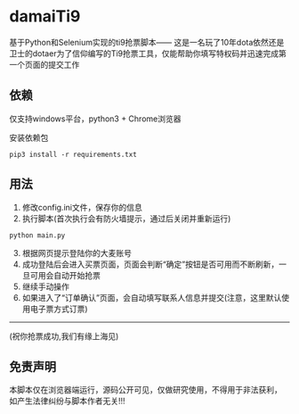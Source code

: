# damaiTi9
基于Python和Selenium实现的ti9抢票脚本——
这是一名玩了10年dota依然还是卫士的dotaer为了信仰编写的Ti9抢票工具，仅能帮助你填写特权码并迅速完成第一个页面的提交工作

## 依赖
仅支持windows平台，python3 + Chrome浏览器

安装依赖包
```
pip3 install -r requirements.txt
```
## 用法
1. 修改config.ini文件，保存你的信息
2. 执行脚本(首次执行会有防火墙提示，通过后关闭并重新运行)
```
python main.py
```
3. 根据网页提示登陆你的大麦账号
4. 成功登陆后会进入买票页面，页面会判断“确定”按钮是否可用而不断刷新，一旦可用会自动开始抢票
5. 继续手动操作
6. 如果进入了“订单确认”页面，会自动填写联系人信息并提交(注意，这里默认使用电子票方式订票)

--- 
(祝你抢票成功,我们有缘上海见)

## 免责声明 
本脚本仅在浏览器端运行，源码公开可见，仅做研究使用，不得用于非法获利， 如产生法律纠纷与脚本作者无关!!!